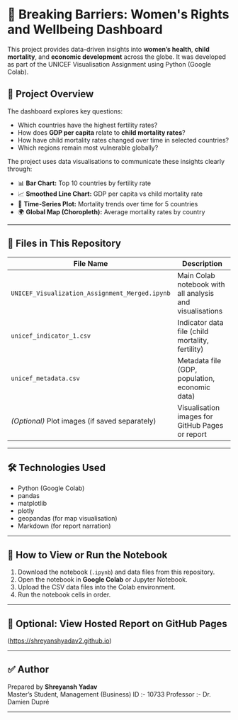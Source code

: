 
# 💜 Breaking Barriers: Women's Rights and Wellbeing Dashboard

This project provides data-driven insights into **women’s health**, **child mortality**, and **economic development** across the globe. It was developed as part of the UNICEF Visualisation Assignment using Python (Google Colab).

## 📌 **Project Overview**

The dashboard explores key questions:
- Which countries have the highest fertility rates?
- How does **GDP per capita** relate to **child mortality rates**?
- How have child mortality rates changed over time in selected countries?
- Which regions remain most vulnerable globally?

The project uses data visualisations to communicate these insights clearly through:
- 📊 **Bar Chart:** Top 10 countries by fertility rate  
- 📈 **Smoothed Line Chart:** GDP per capita vs child mortality rate   
- 📅 **Time-Series Plot:** Mortality trends over time for 5 countries  
- 🌍 **Global Map (Choropleth):** Average mortality rates by country  

---

## 📂 **Files in This Repository**

| File Name                                    | Description                                   |
|-----------------------------------------------|-----------------------------------------------|
| `UNICEF_Visualization_Assignment_Merged.ipynb` | Main Colab notebook with all analysis and visualisations |
| `unicef_indicator_1.csv`                     | Indicator data file (child mortality, fertility) |
| `unicef_metadata.csv`                        | Metadata file (GDP, population, economic data) |
| *(Optional)* Plot images (if saved separately) | Visualisation images for GitHub Pages or report |

---

## 🛠️ **Technologies Used**

- Python (Google Colab)
- pandas
- matplotlib
- plotly
- geopandas (for map visualisation)
- Markdown (for report narration)

---

## 🌿 **How to View or Run the Notebook**

1. Download the notebook (`.ipynb`) and data files from this repository.
2. Open the notebook in **Google Colab** or Jupyter Notebook.
3. Upload the CSV data files into the Colab environment.
4. Run the notebook cells in order.

---

## 🚀 **Optional: View Hosted Report on GitHub Pages**
 
(https://shreyanshyadav2.github.io)


---

## ✅ **Author**
Prepared by **Shreyansh Yadav**  
Master’s Student, Management (Business)
ID :- 10733
Professor :- Dr. Damien Dupré



---

